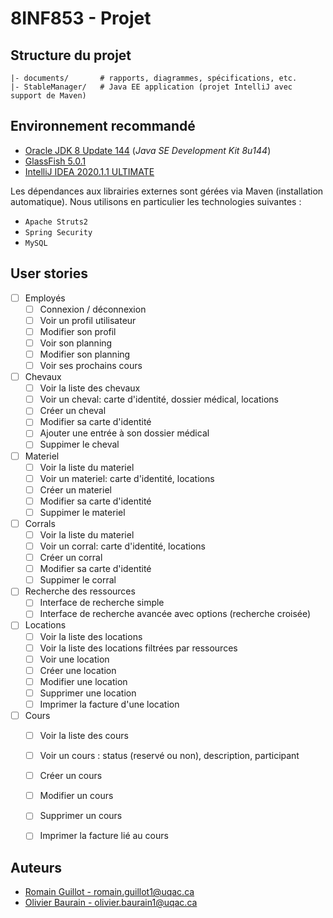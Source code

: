 # 8INF853 - Projet

## Structure du projet
```
|- documents/       # rapports, diagrammes, spécifications, etc.
|- StableManager/   # Java EE application (projet IntelliJ avec support de Maven)
```

## Environnement recommandé
- [Oracle JDK 8 Update 144](https://www.oracle.com/java/technologies/javase/javase8-archive-downloads.html) (*Java SE Development Kit 8u144*)
- [GlassFish 5.0.1](https://javaee.github.io/glassfish/download)
- [IntelliJ IDEA 2020.1.1 ULTIMATE](https://www.jetbrains.com/idea/download/#section=linux)

Les dépendances aux librairies externes sont gérées via Maven (installation automatique). Nous utilisons en particulier les technologies suivantes :
- `Apache Struts2`
- `Spring Security`
- `MySQL`

## User stories
- [ ] Employés
    - [ ] Connexion / déconnexion
    - [ ] Voir un profil utilisateur
    - [ ] Modifier son profil
    - [ ] Voir son planning
    - [ ] Modifier son planning
    - [ ] Voir ses prochains cours
- [ ] Chevaux
    - [ ] Voir la liste des chevaux
    - [ ] Voir un cheval: carte d'identité, dossier médical, locations
    - [ ] Créer un cheval
    - [ ] Modifier sa carte d'identité
    - [ ] Ajouter une entrée à son dossier médical
    - [ ] Suppimer le cheval
- [ ] Materiel
    - [ ] Voir la liste du materiel
    - [ ] Voir un materiel: carte d'identité, locations
    - [ ] Créer un materiel
    - [ ] Modifier sa carte d'identité
    - [ ] Suppimer le materiel
- [ ] Corrals
    - [ ] Voir la liste du materiel
    - [ ] Voir un corral: carte d'identité, locations
    - [ ] Créer un corral
    - [ ] Modifier sa carte d'identité
    - [ ] Suppimer le corral
- [ ] Recherche des ressources
    - [ ] Interface de recherche simple
    - [ ] Interface de recherche avancée avec options (recherche croisée)
- [ ] Locations
    - [ ] Voir la liste des locations
    - [ ] Voir la liste des locations filtrées par ressources
    - [ ] Voir une location
    - [ ] Créer une location
    - [ ] Modifier une location
    - [ ] Supprimer une location
    - [ ] Imprimer la facture d'une location
- [ ] Cours
    - [ ] Voir la liste des cours
    - [ ] Voir un cours : status (reservé ou non), description, participant
    - [ ] Créer un cours
    - [ ] Modifier un cours
    - [ ] Supprimer un cours
    - [ ] Imprimer la facture lié au cours


## Auteurs
- [Romain Guillot - romain.guillot1@uqac.ca](mailto:romain.guillot1@uqac.ca)
- [Olivier Baurain - olivier.baurain1@uqac.ca](mailto:olivier.baurain1@uqac.ca)
